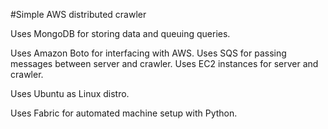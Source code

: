 #Simple AWS distributed crawler

Uses MongoDB for storing data and queuing queries.

Uses Amazon Boto for interfacing with AWS. Uses SQS for passing messages between server and crawler. Uses EC2 instances for server and crawler.

Uses Ubuntu as Linux distro.

Uses Fabric for automated machine setup with Python.

